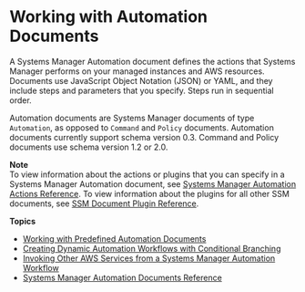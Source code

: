 # Working with Automation Documents<a name="automation-documents"></a>

A Systems Manager Automation document defines the actions that Systems Manager performs on your managed instances and AWS resources\. Documents use JavaScript Object Notation \(JSON\) or YAML, and they include steps and parameters that you specify\. Steps run in sequential order\.

Automation documents are Systems Manager documents of type `Automation`, as opposed to `Command` and `Policy` documents\. Automation documents currently support schema version 0\.3\. Command and Policy documents use schema version 1\.2 or 2\.0\.

**Note**  
To view information about the actions or plugins that you can specify in a Systems Manager Automation document, see [Systems Manager Automation Actions Reference](automation-actions.md)\. To view information about the plugins for all other SSM documents, see [SSM Document Plugin Reference](ssm-plugins.md)\.

**Topics**
+ [Working with Predefined Automation Documents](automation-awsdocs.md)
+ [Creating Dynamic Automation Workflows with Conditional Branching](automation-branchdocs.md)
+ [Invoking Other AWS Services from a Systems Manager Automation Workflow](automation-aws-apis-calling.md)
+ [Systems Manager Automation Documents Reference](automation-documents-reference.md)